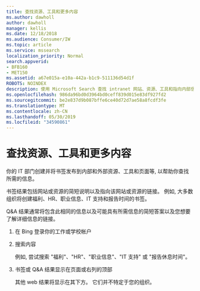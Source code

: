 ```yaml
---
title: 查找资源、工具和更多内容
ms.author: dawholl
author: dawholl
manager: kellis
ms.date: 12/18/2018
ms.audience: Consumer/IW
ms.topic: article
ms.service: mssearch
localization_priority: Normal
search.appverid:
- BFB160
- MET150
ms.assetid: a67e015a-e10a-442a-b1c9-511136d54d1f
ROBOTS: NOINDEX
description: 使用 Microsoft Search 查找 intranet 网站、资源、工具和指向内部信息的链接
ms.openlocfilehash: 986da96bd0d3964bd0ceff839d015e83df927fd2
ms.sourcegitcommit: be2e837d9b087bffe6ce40d72d7ae58a8fcdf3fe
ms.translationtype: MT
ms.contentlocale: zh-CN
ms.lasthandoff: 05/30/2019
ms.locfileid: "34590861"
---
```

# <a name="find-resources-tools-and-more"></a>查找资源、工具和更多内容

你的 IT 部门创建并将书签发布到内部和外部资源、工具和页面等, 以帮助你查找所需的信息。
  
书签结果包括网站或资源的简短说明以及指向该网站或资源的链接。 例如, 大多数组织将创建福利、HR、职业信息、IT 支持和报告时间的书签。
  
Q&A 结果通常将包含此相同的信息以及可能具有所需信息的简短答案以及您想要了解详细信息的链接。
  
1. 在 Bing 登录你的工作或学校帐户 
    
2. 搜索内容
    
    例如, 尝试搜索 "福利"、"HR"、"职业信息"、"IT 支持" 或 "报告休息时间"。
    
3. 书签或 Q&A 结果显示在页面或右列的顶部
    
    其他 web 结果将显示在其下方。 它们并不特定于您的组织。

  

